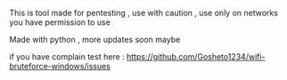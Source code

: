 This is tool made for pentesting , use with caution , use only on networks you have permission to use





Made with python , more updates soon maybe 


 if you have complain test here : https://github.com/Gosheto1234/wifi-bruteforce-windows/issues
